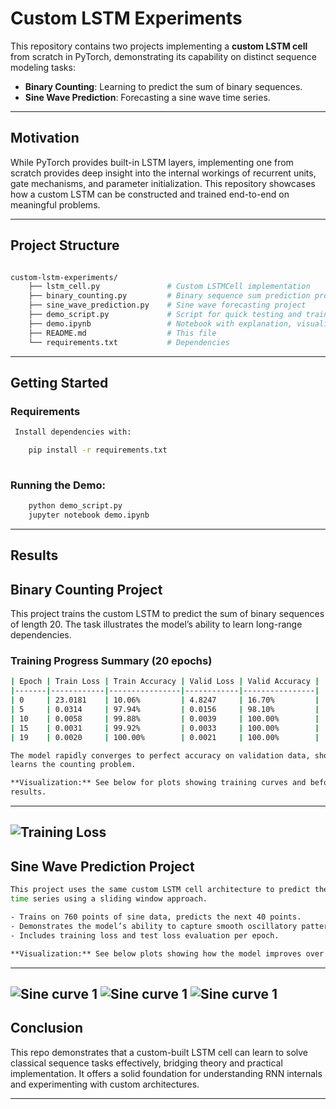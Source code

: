 # Custom LSTM Experiments

This repository contains two projects implementing a **custom LSTM cell** from scratch in PyTorch, demonstrating its capability on distinct sequence modeling tasks:

- **Binary Counting**: Learning to predict the sum of binary sequences.
- **Sine Wave Prediction**: Forecasting a sine wave time series.

---

## Motivation

While PyTorch provides built-in LSTM layers, implementing one from scratch provides deep insight into
the internal workings of recurrent units, gate mechanisms, and parameter initialization. This repository
showcases how a custom LSTM can be constructed and trained end-to-end on meaningful problems.

---

##  Project Structure

```bash

custom-lstm-experiments/
    ├── lstm_cell.py               # Custom LSTMCell implementation
    ├── binary_counting.py         # Binary sequence sum prediction project
    ├── sine_wave_prediction.py    # Sine wave forecasting project
    ├── demo_script.py             # Script for quick testing and training
    ├── demo.ipynb                 # Notebook with explanation, visualizations, and conclusions
    ├── README.md                  # This file
    └── requirements.txt           # Dependencies

```
---

## Getting Started

### Requirements

```bash
 Install dependencies with:

    pip install -r requirements.txt
    
```
 ### Running the Demo:
 ```bash
     python demo_script.py
     jupyter notebook demo.ipynb
```
---

## Results

## Binary Counting Project

This project trains the custom LSTM to predict the sum of binary sequences of length 20. The
task illustrates the model’s ability to learn long-range dependencies.

### Training Progress Summary (20 epochs)
```bash
| Epoch | Train Loss | Train Accuracy | Valid Loss | Valid Accuracy |
|-------|------------|----------------|------------|----------------|
| 0     | 23.0181    | 10.06%         | 4.8247     | 16.70%         |
| 5     | 0.0314     | 97.94%         | 0.0156     | 98.10%         |
| 10    | 0.0058     | 99.88%         | 0.0039     | 100.00%        |
| 15    | 0.0031     | 99.92%         | 0.0033     | 100.00%        |
| 19    | 0.0020     | 100.00%        | 0.0021     | 100.00%        |

The model rapidly converges to perfect accuracy on validation data, showing it effectively
learns the counting problem.

**Visualization:** See below for plots showing training curves and before/after prediction
results.
```
---
![Training Loss](train_binary.png)
---

## Sine Wave Prediction Project

```bash
This project uses the same custom LSTM cell architecture to predict the next values in a sine wave
time series using a sliding window approach.

- Trains on 760 points of sine data, predicts the next 40 points.
- Demonstrates the model’s ability to capture smooth oscillatory patterns.
- Includes training loss and test loss evaluation per epoch.

**Visualization:** See below plots showing how the model improves over epochs.
```
---
![Sine curve 1](sine_epoch0.png)
![Sine curve 1](sine_epoch2.png)
![Sine curve 1](sine_epoch9.png)
---

## Conclusion

This repo demonstrates that a custom-built LSTM cell can learn to solve classical sequence tasks effectively,
bridging theory and practical implementation. It offers a solid foundation for understanding RNN internals
and experimenting with custom architectures.

---

